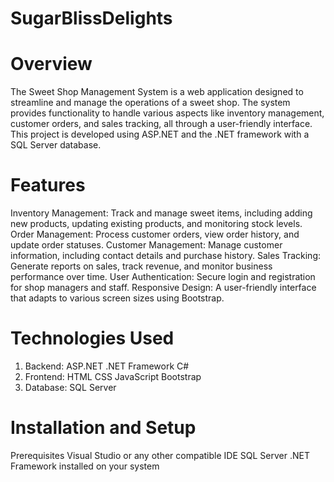 # SugarBlissDelights

# Overview
The Sweet Shop Management System is a web application designed to streamline and manage the operations of a sweet shop. The system provides functionality to handle various aspects like inventory management, customer orders, and sales tracking, all through a user-friendly interface. This project is developed using ASP.NET and the .NET framework with a SQL Server database.

# Features
Inventory Management: Track and manage sweet items, including adding new products, updating existing products, and monitoring stock levels.
Order Management: Process customer orders, view order history, and update order statuses.
Customer Management: Manage customer information, including contact details and purchase history.
Sales Tracking: Generate reports on sales, track revenue, and monitor business performance over time.
User Authentication: Secure login and registration for shop managers and staff.
Responsive Design: A user-friendly interface that adapts to various screen sizes using Bootstrap.

# Technologies Used
1. Backend:
ASP.NET
.NET Framework
C#
2. Frontend:
HTML
CSS
JavaScript
Bootstrap
3. Database:
SQL Server

# Installation and Setup
Prerequisites
Visual Studio or any other compatible IDE
SQL Server
.NET Framework installed on your system
